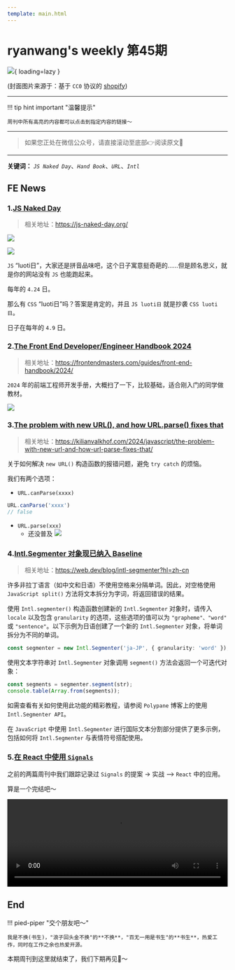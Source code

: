 ```yaml
---
template: main.html
---
```


# ryanwang's weekly 第45期

![](https://bigdreamerblog.oss-cn-beijing.aliyuncs.com/nextBlog/UuQK4W.png?x-oss-process=image/auto-orient,1/interlace,1/quality,q_90/format,webp){ loading=lazy }


(封面图片来源于：基于 `CC0` 协议的 [shopify](https://www.shopify.com/stock-photos/photos/trendy-bluetooth-speaker))

------

!!! tip hint important "温馨提示"

    周刊中所有高亮的内容都可以点击到指定内容的链接～

---
> 如果您正处在微信公众号，请直接滚动至底部👉阅读原文🫶

---

**关键词：** *`JS Naked Day`*、*`Hand Book`*、*`URL`*、*`Intl`*

## FE News

### 1.[JS Naked Day](https://js-naked-day.org/)
> 相关地址：https://js-naked-day.org/

![](https://bigdreamerblog.oss-cn-beijing.aliyuncs.com/nextBlog/SvgB6G.png)

![](https://bigdreamerblog.oss-cn-beijing.aliyuncs.com/nextBlog/TL9NLS.png)

`JS` “luoti日”，大家还是拼音品味吧，这个日子寓意挺奇葩的......但是顾名思义，就是你的网站没有 `JS` 也能跑起来。

每年的 `4.24` 日。

那么有 `CSS` “luoti日”吗？答案是肯定的，并且 `JS luoti日` 就是抄袭 `CSS luoti日`。

日子在每年的 `4.9` 日。

### 2.[The Front End Developer/Engineer Handbook 2024](https://frontendmasters.com/guides/front-end-handbook/2024/)
> 相关地址：https://frontendmasters.com/guides/front-end-handbook/2024/

`2024` 年的前端工程师开发手册，大概扫了一下，比较基础，适合刚入门的同学做教材。

![](https://bigdreamerblog.oss-cn-beijing.aliyuncs.com/nextBlog/BCc71W.png)

### 3.[The problem with new URL(), and how URL.parse() fixes that](https://kilianvalkhof.com/2024/javascript/the-problem-with-new-url-and-how-url-parse-fixes-that/)
> 相关地址：https://kilianvalkhof.com/2024/javascript/the-problem-with-new-url-and-how-url-parse-fixes-that/

关于如何解决 `new URL()` 构造函数的报错问题，避免 `try catch` 的烦恼。

我们有两个选项：

- `URL.canParse(xxxx)`
```typescript
URL.canParse('xxxx')
// false
```
- `URL.parse(xxx)`
  - 还没普及
![](https://bigdreamerblog.oss-cn-beijing.aliyuncs.com/nextBlog/PjiLX0.png)

### 4.[Intl.Segmenter 对象现已纳入 Baseline](https://web.dev/blog/intl-segmenter?hl=zh-cn)
> 相关地址：https://web.dev/blog/intl-segmenter?hl=zh-cn

许多非拉丁语言（如中文和日语）不使用空格来分隔单词。因此，对空格使用 `JavaScript split()` 方法将文本拆分为字词，将返回错误的结果。

使用 `Intl.segmenter()` 构造函数创建新的 `Intl.Segmenter` 对象时，请传入 `locale` 以及包含 `granularity` 的选项，这些选项的值可以为 `"grapheme"、"word"` 或 `"sentence"`。以下示例为日语创建了一个新的 `Intl.Segmenter` 对象，将单词拆分为不同的单词。


```typescript
const segmenter = new Intl.Segmenter('ja-JP', { granularity: 'word' });
```

使用文本字符串对 `Intl.Segmenter` 对象调用 `segment()` 方法会返回一个可迭代对象：

```typescript
const segments = segmenter.segment(str);
console.table(Array.from(segments));
```

如需查看有关如何使用此功能的精彩教程，请参阅 `Polypane` 博客上的使用 `Intl.Segmenter API`。

在 `JavaScript` 中使用 `Intl.Segmenter` 进行国际文本分割部分提供了更多示例，包括如何将 `Intl.Segmenter` 与表情符号搭配使用。

### 5.[在 React 中使用 `Signals`]()

之前的两篇周刊中我们跟踪记录过 `Signals` 的提案 -> 实战 --> `React` 中的应用。

算是一个完结吧～

<video width="100%" height="200px" controls src="https://bigdreamerblog.oss-cn-beijing.aliyuncs.com/nextBlog/JS Built-in Signals In React and Svelte TODAY!.mp4"></video>


## End

!!! pied-piper "交个朋友吧～"

    我是不换(书生)，"浪子回头金不换"的**不换**，"百无一用是书生"的**书生**，热爱工作，同时在工作之余也热爱开源。

本期周刊到这里就结束了，我们下期再见👋～
